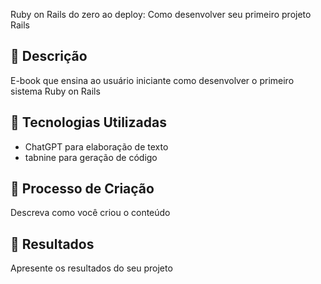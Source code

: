 Ruby on Rails do zero ao deploy: Como desenvolver seu primeiro projeto Rails

## 📒 Descrição
E-book que ensina ao usuário iniciante como desenvolver o primeiro sistema Ruby on Rails


## 🤖 Tecnologias Utilizadas
- ChatGPT para elaboração de texto
- tabnine  para geração de código

## 🧐 Processo de Criação
Descreva como você criou o conteúdo

## 🚀 Resultados
Apresente os resultados do seu projeto

